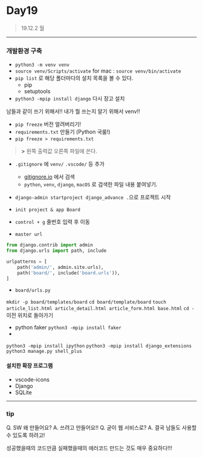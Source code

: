 # Day19
> 19.12.2 월

---
### 개발환경 구축
- `python3 -m venv venv`
- `source venv/Scripts/activate` for mac : `source venv/bin/activate`
- `pip list` 로 해당 폴더마다의 설치 목록을 볼 수 있다.
    - pip
    - setuptools
- `python3 -mpip install django` 다시 장고 설치

남들과 같이 쓰기 위해서!! 내가 뭘 쓰는지 알기 위해서 venv!! 
- `pip freeze` 버전 얼려버리기!
- `requirements.txt` 만들기 (Python 국룰!)
- `pip freeze > requirements.txt` 
> **>** 왼쪽 출력값 오른쪽 파일에 쓴다.
- `.gitignore` 에 `venv/` `.vscode/` 등 추가 
    - [gitignore.io](https://www.gitignore.io/) 에서 검색
    - `python`, `venv`, `django`, `macOS` 로 검색한 파일 내용 붙여넣기.

- `django-admin startproject django_advance .`으로 프로젝트 시작
- `init project & app Board`

- `control + g` 줄번호 입력 후 이동
- `master url`
~~~ python
from django.contrib import admin
from django.urls import path, include

urlpatterns = [
    path('admin/', admin.site.urls),
    path('board/', include('board.urls')),
]
~~~
- `board/urls.py`

`mkdir -p board/templates/board`
`cd board/template/board`
`touch article_list.html article_detail.html article_form.html base.html`
`cd -` 이전 위치로 돌아가기

- python faker
`python3 -mpip install faker`
- 


`python3 -mpip install ipython`
`python3 -mpip install django_extensions`
`python3 manage.py shell_plus`

#### 설치한 확장 프로그램
- vscode-icons
- Django
- SQLite

---
### tip

Q. SW 왜 만들어요?
A. 쓰려고 만들어요!!
Q. 굳이 웹 서비스로?
A. 결국 남들도 사용할 수 있도록 하려고!

성공했을때의 코드만큼 실패했을때의 에러코드 만드는 것도 매우 중요하다!!!